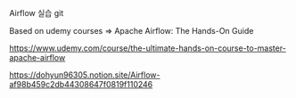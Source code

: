 Airflow 실습 git

Based on udemy courses => Apache Airflow: The Hands-On Guide

https://www.udemy.com/course/the-ultimate-hands-on-course-to-master-apache-airflow

https://dohyun96305.notion.site/Airflow-af98b459c2db44308647f0819f110246
